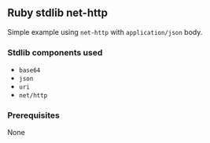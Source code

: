 ## Ruby stdlib net-http ##
Simple example using `net-http` with `application/json` body.

### Stdlib components used ###
- `base64`
- `json`
- `uri`
- `net/http`

### Prerequisites ###
None